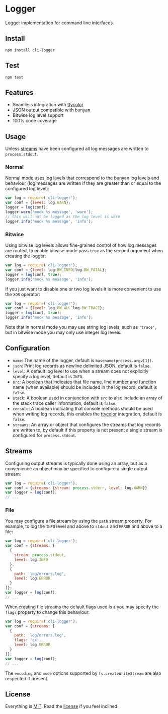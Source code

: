 # Logger

Logger implementation for command line interfaces.

## Install

```
npm install cli-logger
```

## Test

```
npm test
```

## Features

* Seamless integration with [ttycolor][ttycolor]
* JSON output compatible with [bunyan][bunyan]
* Bitwise log level support
* 100% code coverage

## Usage

Unless [streams](#streams) have been configured all log messages are written to `process.stdout`.

### Normal

Normal mode uses log levels that correspond to the [bunyan][bunyan] log levels and behaviour (log messages are written if they are greater than or equal to the configured log level): 

```javascript
var log = require('cli-logger');
var conf = {level: log.WARN};
logger = log(conf);
logger.warn('mock %s message', 'warn');
// this will not be logged as the log level is warn
logger.info('mock %s message', 'info');
```

### Bitwise

Using bitwise log levels allows fine-grained control of how log messages are routed, to enable bitwise mode pass `true` as the second argument when creating the logger:

```javascript
var log = require('cli-logger');
var conf = {level: log.BW_INFO|log.BW_FATAL};
logger = log(conf, true);
logger.info('mock %s message', 'info');
```

If you just want to disable one or two log levels it is more convenient to use the `XOR` operator:

```javascript
var log = require('cli-logger');
var conf = {level: log.BW_ALL^log.BW_TRACE};
logger = log(conf, true);
logger.info('mock %s message', 'info');
```

Note that in normal mode you may use string log levels, such as `'trace'`, but in bitwise mode you may only use integer log levels.

## Configuration

* `name`: The name of the logger, default is `basename(process.argv[1])`.
* `json`: Print log records as newline delimited JSON, default is `false`.
* `level`: A default log level to use when a stream does not explicitly specify a log level, default is `INFO`.
* `src`: A boolean that indicates that file name, line number and function name (when available) should be included in the log record, default is `false`.
* `stack`: A boolean used in conjunction with `src` to also include an array of the stack trace caller information, default is `false`.
* `console`: A boolean indicating that console methods should be used when writing log records, this enables the [ttycolor][ttycolor] integration, default is `false`.
* `streams`: An array or object that configures the streams that log records are written to, by default if this property is not present a single stream is configured for `process.stdout`.

## Streams

Configuring output streams is typically done using an array, but as a convenience an object may be specified to configure a single output stream:

```javascript
var log = require('cli-logger');
var conf = {streams: {stream: process.stderr, level: log.WARN}}
var logger = log(conf);
// ...
```

### File

You may configure a file stream by using the `path` stream property. For example, to log the `INFO` level and above to `stdout` and `ERROR` and above to a file:

```javascript
var log = require('cli-logger');
var conf = {streams: [
  {
    stream: process.stdout,
    level: log.INFO
  },
  {
    path: 'log/errors.log',
    level: log.ERROR
  }
]};
var logger = log(conf);
// ...
```

When creating file streams the default flags used is `a` you may specify the `flags` property to change this behaviour:

```javascript
var log = require('cli-logger');
var conf = {streams: [
  {
    path: 'log/errors.log',
    flags: 'ax',
    level: log.ERROR
  }
]};
var logger = log(conf);
// ...
```

The `encoding` and `mode` options supported by `fs.createWriteStream` are also respected if present. 

## License

Everything is [MIT](http://en.wikipedia.org/wiki/MIT_License). Read the [license](/LICENSE) if you feel inclined.

[ttycolor]: https://github.com/freeformsystems/ttycolor
[bunyan]: https://github.com/trentm/node-bunyan
